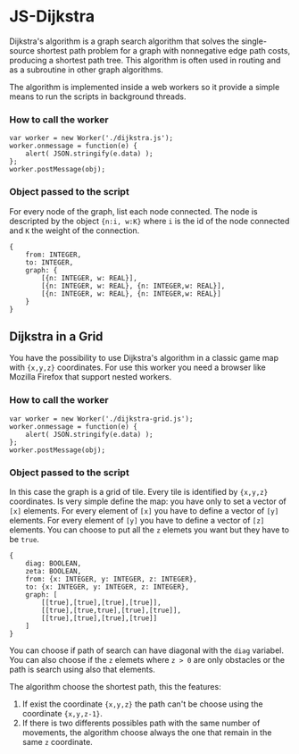 # JS-Dijkstra

Dijkstra's algorithm is a graph search algorithm that solves the single-source shortest path problem for a graph with nonnegative edge path costs, producing a shortest path tree. This algorithm is often used in routing and as a subroutine in other graph algorithms.

The algorithm is implemented inside a web workers so it provide a simple means to run the scripts in background threads.

### How to call the worker

	var worker = new Worker('./dijkstra.js');
	worker.onmessage = function(e) {
		alert( JSON.stringify(e.data) );
	};
	worker.postMessage(obj);

### Object passed to the script

For every node of the graph, list each node connected. The node is descripted by the object `{n:i, w:K}` where `i` is the id of the node connected and `K` the weight of the connection.

	{
		from: INTEGER,
		to: INTEGER,
		graph: {
			[{n: INTEGER, w: REAL}],
			[{n: INTEGER, w: REAL}, {n: INTEGER,w: REAL}],
			[{n: INTEGER, w: REAL}, {n: INTEGER,w: REAL}]
		}
	}

## Dijkstra in a Grid

You have the possibility to use Dijkstra's algorithm in a classic game map with `{x,y,z}` coordinates.
For use this worker you need a browser like Mozilla Firefox that support nested workers.

### How to call the worker

	var worker = new Worker('./dijkstra-grid.js');
	worker.onmessage = function(e) {
		alert( JSON.stringify(e.data) );
	};
	worker.postMessage(obj);

### Object passed to the script

In this case the graph is a grid of tile. Every tile is identified by `{x,y,z}` coordinates. Is very simple define the map: you have only to set a vector of `[x]` elements. For every element of `[x]` you have to define a vector of `[y]` elements. For every element of `[y]` you have to define a vector of `[z]` elements. You can choose to put all the `z` elemets you want but they have to be `true`.

	{
		diag: BOOLEAN,
		zeta: BOOLEAN,
		from: {x: INTEGER, y: INTEGER, z: INTEGER},
		to: {x: INTEGER, y: INTEGER, z: INTEGER},
		graph: [
			[[true],[true],[true],[true]],
			[[true],[true,true],[true],[true]],
			[[true],[true],[true],[true]]
		]
	}

You can choose if path of search can have diagonal with the `diag` variabel. You can also choose if the `z` elemets where `z > 0` are only obstacles or the path is search using also that elements.

The algorithm choose the shortest path, this the features:
1. If exist the coordinate `{x,y,z}` the path can't be choose using the coordinate `{x,y,z-1}`.
2. If there is two differents possibles path with the same number of movements, the algorithm choose always the one that remain in the same `z` coordinate.
